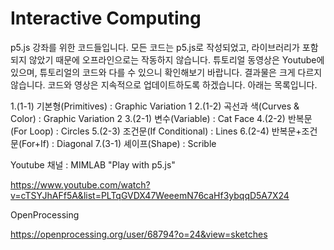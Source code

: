 # Interactive Computing
  
p5.js 강좌를 위한 코드들입니다. 모든 코드는 p5.js로 작성되었고, 라이브러리가 포함되지 않았기 때문에 오프라인으로는 작동하지 않습니다. 
튜토리얼 동영상은 Youtube에 있으며, 튜토리얼의 코드와 다를 수 있으니 확인해보기 바랍니다. 결과물은 크게 다르지 않습니다.
코드와 영상은 지속적으로 업데이트하도록 하겠습니다. 아래는 목록입니다.

1.(1-1) 기본형(Primitives) : Graphic Variation 1
2.(1-2) 곡선과 색(Curves & Color) : Graphic Variation 2
3.(2-1) 변수(Variable) : Cat Face
4.(2-2) 반복문(For Loop) : Circles
5.(2-3) 조건문(If Conditional) : Lines
6.(2-4) 반복문+조건문(For+If) : Diagonal
7.(3-1) 셰이프(Shape) : Scrible


Youtube 채널 : MIMLAB "Play with p5.js"

https://www.youtube.com/watch?v=cTSYJhAFf5A&list=PLTqGVDX47WeeemN76caHf3ybqqD5A7X24

OpenProcessing

https://openprocessing.org/user/68794?o=24&view=sketches

